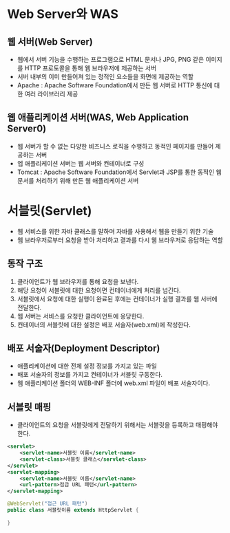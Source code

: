 # Web Server와 WAS

## 웹 서버(Web Server)

- 웹에서 서버 기능을 수행하는 프로그램으로 HTML 문서나 JPG, PNG 같은 이미지를
  HTTP 프로토콜을 통해 웹 브라우저에 제공하는 서버
- 서버 내부의 이미 만들어져 있는 정적인 요소들을 화면에 제공하는 역할
- Apache : Apache Software Foundation에서 만든 웹 서버로 HTTP 통신에 대한 여러 라이브러리 제공

## 웹 애플리케이션 서버(WAS, Web Application Server0)

- 웹 서버가 할 수 없는 다양한 비즈니스 로직을 수행하고 동적인 페이지를 만들어 제공하는 서버
- 엡 애플리케이션 서버는 웹 서버와 컨테이너로 구성
- Tomcat : Apache Software Foundation에서 Servlet과 JSP를 통한 동적인 웹 문서를 처리하기 위해 만든 웹 애플리케이션 서버

# 서블릿(Servlet)

- 웹 서비스를 위한 자바 클래스를 말하며 자바를 사용해서 웹을 만들기 위한 기술
- 웹 브라우저로부터 요청을 받아 처리하고 결과를 다시 웹 브라우저로 응답하는 역할

## 동작 구조

1. 클라이언트가 웹 브라우저를 통해 요청을 보낸다.
2. 해당 요청이 서블릿에 대한 요청이면 컨테이너에게 처리를 넘긴다.
3. 서블릿에서 요청에 대한 실행이 완료된 후에는 컨테이너가 실행 결과를 웹 서버에 전달한다.
4. 웹 서버는 서비스를 요청한 클라이언트에 응당한다. 
5. 컨테이너의 서블릿에 대한 설정은 배포 서술자(web.xml)에 작성한다.

## 배포 서술자(Deployment Descriptor)

- 애플리케이션에 대한 전체 설정 정보를 가지고 있는 파일
- 배포 서술자의 정보를 가지고 컨테이너가 서블릿 구동한다.
- 웹 애플리케이션 폴더의 WEB-INF 폴더에 web.xml 파일이 배포 서술자이다.

## 서블릿 매핑

- 클라이언트의 요청을 서블릿에게 전달하기 위해서는 서블릿을 등록하고 매핑해야 한다.

```xml
<servlet>
    <servlet-name>서블릿 이름</servlet-name>
    <servlet-class>서블릿 클래스</servlet-class>
</servlet>
<servlet-mapping>
    <servlet-name>서블릿 이름</servlet-name>
    <url-pattern>접급 URL 패턴</url-pattern>
</servlet-mapping>
```
```java
@WebServlet("접근 URL 패턴")
public class 서블릿이름 extends HttpServlet {
    
}
```














